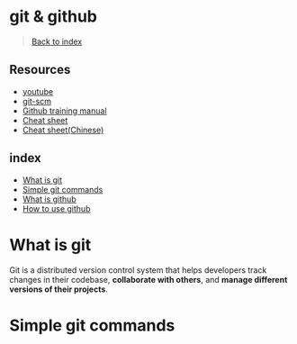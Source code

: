 # git & github
>[Back to index](../README.md)
## Resources

- [youtube](https://www.youtube.com/watch?v=RGOj5yH7evk)
- [git-scm](https://git-scm.com/doc)
- [Github training manual](training_manual.pdf)
- [Cheat sheet](github-git-cheat-sheet.pdf)
- [Cheat sheet(Chinese)](https://training.github.com/downloads/zh_CN/github-git-cheat-sheet/)
## index
- [What is git](#what-is-git)
- [Simple git commands](#simple-git-commands)
- [What is github](#what-is-github)
- [How to use github](#how-to-use-github)

# What is git
Git is a distributed version control system that helps developers track changes in their codebase, __collaborate with others__, and __manage different versions of their projects__.

# Simple git commands

